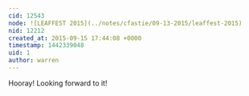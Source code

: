 ```yaml
---
cid: 12543
node: ![LEAFFEST 2015](../notes/cfastie/09-13-2015/leaffest-2015)
nid: 12212
created_at: 2015-09-15 17:44:08 +0000
timestamp: 1442339048
uid: 1
author: warren
---
```


Hooray! Looking forward to it!